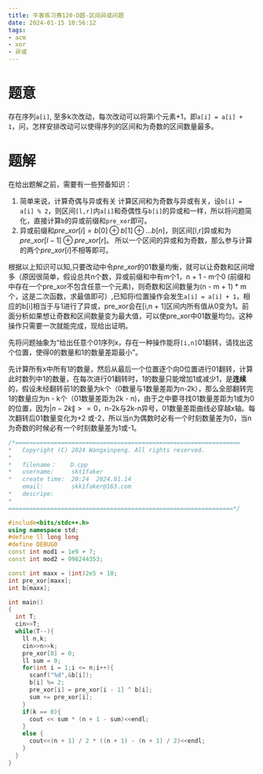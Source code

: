 ```yaml
---
title: 牛客练习赛120-D题-区间异或问题
date: 2024-01-15 10:56:12
tags: 
- acm
- xor
- 异或
---
```


# 题意
存在序列`a[i]`, 至多k次改动，每次改动可以将第i个元素+1，即`a[i] = a[i] + 1`，问，怎样安排改动可以使得序列的区间和为奇数的区间数量最多。

# 题解

在给出题解之前，需要有一些预备知识：

1. 简单来说，计算奇偶与异或有关
    计算区间和为奇数与异或有关，设`b[i] = a[i] % 2`，则区间`[l,r]`内`a[i]`和奇偶性与`b[i]`的异或和一样，所以将问题简化，直接计算`b`的异或前缀和`pre_xor`即可。
2. 异或前缀和$pre\_xor[i] = b[0] \oplus b[1] \oplus \dots b[n]$，则区间[l,r]异或和为$pre\_xor[l - 1] \oplus pre\_xor[r]$。
    所以一个区间的异或和为奇数，那么参与计算的两个$pre\_xor[i]$不相等即可。

根据以上知识可以知,只要改动中令$pre\_xor$的01数量均衡，就可以让奇数和区间增多（原因很简单，假设总共n个数，异或前缀和中有m个1，n + 1 - m个0 (前缀和中存在一个pre\_xor不包含任意一个元素)，则奇数和区间数量为(n - m + 1) * m个，这是二次函数，求最值即可）,已知将i位置操作会发生`a[i] = a[i] + 1`，相应的b[i]相当于与1进行了异或，pre\_xor会在[i,n + 1]区间内所有值从0变为1。前面分析如果想让奇数和区间数量变为最大值，可以使pre\_xor中01数量均匀。这种操作只需要一次就能完成，现给出证明。

先将问题抽象为“给出任意个01序列x，存在一种操作能将`[i,n]`01翻转，请找出这个位置，使得0的数量和1的数量差距最小”。

先计算所有x中所有1的数量，然后从最后一个位置逐个向0位置进行01翻转，计算此时数列中1的数量，在每次进行01翻转时，1的数量只能增加1或减少1，是**连续**的，假设未经翻转前1的数量为k个（0数量与1数量差距为n-2k），那么全部翻转完1的数量应为n - k个（01数量差距为2k - n)，由于之中要寻找01数量差距为1或为0的位置，因为\|$n - 2k\| >= 0$，n-2k与2k-n异号，01数量差距曲线必穿越x轴。每次翻转后01数量变化为+2 或-2，所以当n为偶数时必有一个时刻数量差为0，当n为奇数的时候必有一个时刻数量差为1或-1。

```cpp
/*================================================================
*   Copyright (C) 2024 Wangxinpeng. All rights reserved.
*   
*   filename：    D.cpp
*   username:     skt1faker
*   create time:  20:24  2024.01.14
    email:        skk1faker@163.com
*   descripe:     
*
================================================================*/

#include<bits/stdc++.h>
using namespace std;
#define ll long long
#define DEBUG0
const int mod1 = 1e9 + 7;
const int mod2 = 998244353;

const int maxx = (int)2e5 + 10;
int pre_xor[maxx];
int b[maxx];

int main()
{
  int T;
  cin>>T;
  while(T--){
    ll n,k;
    cin>>n>>k;
    pre_xor[0] = 0;
    ll sum = 0;
    for(int i = 1;i <= n;i++){
      scanf("%d",&b[i]);
      b[i] %= 2;
      pre_xor[i] = pre_xor[i - 1] ^ b[i];
      sum += pre_xor[i];
    }
    if(k == 0){
      cout << sum * (n + 1 - sum)<<endl;
    }
    else {
      cout<<(n + 1) / 2 * ((n + 1) - (n + 1) / 2)<<endl;
    }
  }
}

```
